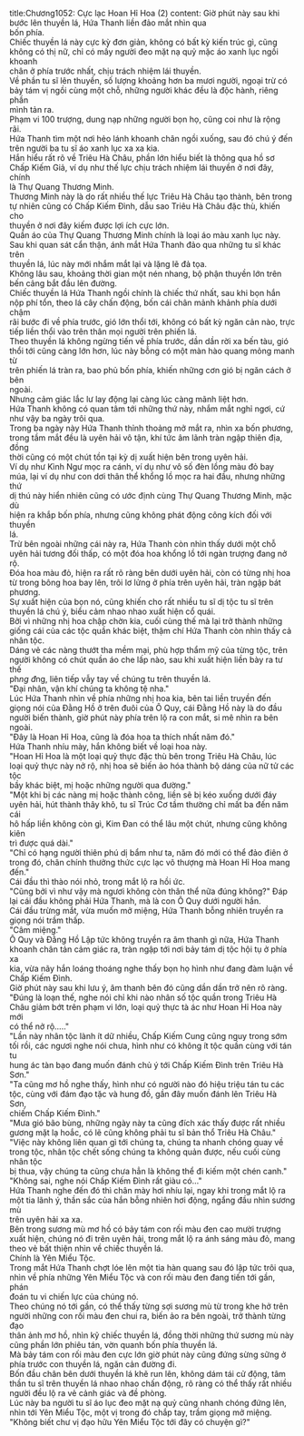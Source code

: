 title:Chương1052: Cực lạc Hoan Hỉ Hoa (2)
content:
Giờ phút này sau khi bước lên thuyền lá, Hứa Thanh liền đảo mắt nhìn qua<br>bốn phía.<br>Chiếc thuyền lá này cực kỳ đơn giản, không có bất kỳ kiến trúc gì, cũng<br>không có thị nữ, chỉ có mấy người đeo mặt nạ quỷ mặc áo xanh lục ngồi khoanh<br>chân ở phía trước nhất, chịu trách nhiệm lái thuyền.<br>Về phần tu sĩ lên thuyền, số lượng khoảng hơn ba mươi người, ngoại trừ có<br>bảy tám vị ngồi cùng một chỗ, những người khác đều là độc hành, riêng phần<br>mình tản ra.<br>Phạm vi 100 trượng, dung nạp những người bọn họ, cũng coi như là rộng<br>rãi.<br>Hứa Thanh tìm một nơi hẻo lánh khoanh chân ngồi xuống, sau đó chú ý đến<br>trên người ba tu sĩ áo xanh lục xa xa kia.<br>Hắn hiểu rất rõ về Triêu Hà Châu, phần lớn hiểu biết là thông qua hồ sơ<br>Chấp Kiếm Giả, ví dụ như thế lực chịu trách nhiệm lái thuyền ở nơi đây, chính<br>là Thự Quang Thương Minh.<br>Thương Minh này là do rất nhiều thế lực Triêu Hà Châu tạo thành, bên trong<br>tự nhiên cũng có Chấp Kiếm Đình, dẫu sao Triêu Hà Châu đặc thù, khiến cho<br>thuyền ở nơi đây kiếm được lợi ích cực lớn.<br>Quần áo của Thự Quang Thương Minh chính là loại áo màu xanh lục này.<br>Sau khi quan sát cẩn thận, ánh mắt Hứa Thanh đảo qua những tu sĩ khác trên<br>thuyền lá, lúc này mới nhắm mắt lại và lặng lẽ đả tọa.<br>Không lâu sau, khoảng thời gian một nén nhang, bộ phận thuyền lớn trên<br>bến cảng bắt đầu lên đường.<br>Chiếc thuyền lá Hứa Thanh ngồi chính là chiếc thứ nhất, sau khi bọn hắn<br>nộp phí tổn, theo lá cây chấn động, bốn cái chân mảnh khảnh phía dưới chậm<br>rãi bước đi về phía trước, gió lớn thổi tới, không có bất kỳ ngăn cản nào, trực<br>tiếp liền thổi vào trên thân mọi người trên phiến lá.<br>Theo thuyền lá không ngừng tiến về phía trước, dần dần rời xa bến tàu, gió<br>thổi tới cũng càng lớn hơn, lúc này bỗng có một màn hào quang mỏng manh từ<br>trên phiến lá tràn ra, bao phủ bốn phía, khiến những cơn gió bị ngăn cách ở bên<br>ngoài.<br>Nhưng cảm giác lắc lư lay động lại càng lúc càng mãnh liệt hơn.<br>Hứa Thanh không có quan tâm tới những thứ này, nhắm mắt nghỉ ngơi, cứ<br>như vậy ba ngày trôi qua.<br>Trong ba ngày này Hứa Thanh thỉnh thoảng mở mắt ra, nhìn xa bốn phương,<br>trong tầm mắt đều là uyên hải vô tận, khí tức âm lãnh tràn ngập thiên địa, đồng<br>thời cũng có một chút tồn tại kỳ dị xuất hiện bên trong uyên hải.<br>Ví dụ như Kình Ngư mọc ra cánh, ví dụ như vô số đèn lồng màu đỏ bay<br>múa, lại ví dụ như con dơi thân thể khổng lồ mọc ra hai đầu, nhưng những thứ<br>dị thú này hiển nhiên cũng có ước định cùng Thự Quang Thương Minh, mặc dù<br>hiện ra khắp bốn phía, nhưng cũng không phát động công kích đối với thuyền<br>lá.<br>Trừ bên ngoài những cái này ra, Hứa Thanh còn nhìn thấy dưới một chỗ<br>uyên hải tương đối thấp, có một đóa hoa khổng lồ tới ngàn trượng đang nở rộ.<br>Đóa hoa màu đỏ, hiện ra rất rõ ràng bên dưới uyên hải, còn có từng nhị hoa<br>từ trong bông hoa bay lên, trôi lơ lửng ở phía trên uyên hải, tràn ngập bát<br>phương.<br>Sự xuất hiện của bọn nó, cũng khiến cho rất nhiều tu sĩ dị tộc tu sĩ trên<br>thuyền lá chú ý, biểu cảm nhao nhao xuất hiện cổ quái.<br>Bởi vì những nhị hoa chập chờn kia, cuối cùng thế mà lại trở thành những<br>giống cái của các tộc quần khác biệt, thậm chí Hứa Thanh còn nhìn thấy cả<br>nhân tộc.<br>Dáng vẻ các nàng thướt tha mềm mại, phù hợp thẩm mỹ của từng tộc, trên<br>người không có chút quần áo che lấp nào, sau khi xuất hiện liền bày ra tư thế<br>ph*ng đ*ng, liên tiếp vẫy tay về chúng tu trên thuyền lá.<br>"Đại nhân, vận khí chúng ta không tệ nha."<br>Lúc Hứa Thanh nhìn về phía những nhị hoa kia, bên tai liền truyền đến<br>giọng nói của Đằng Hồ ở trên đuôi của Ô Quy, cái Đằng Hồ này là do đầu<br>người biến thành, giờ phút này phía trên lộ ra con mắt, si mê nhìn ra bên ngoài.<br>"Đây là Hoan Hỉ Hoa, cũng là đóa hoa ta thích nhất năm đó."<br>Hứa Thanh nhíu mày, hắn không biết về loại hoa này.<br>"Hoan Hỉ Hoa là một loại quỷ thực đặc thù bên trong Triêu Hà Châu, lúc<br>loại quỷ thực này nở rộ, nhị hoa sẽ biến ảo hóa thành bộ dáng của nữ tử các tộc<br>bầy khác biệt, mị hoặc những người qua đường."<br>"Một khi bị các nàng mị hoặc thành công, liền sẽ bị kéo xuống dưới đáy<br>uyên hải, hút thành thây khô, tu sĩ Trúc Cơ tầm thường chỉ mất ba đến năm cái<br>hô hấp liền không còn gì, Kim Đan có thể lâu một chút, nhưng cũng không kiên<br>trì được quá dài."<br>"Chỉ có hạng người thiên phú dị bẩm như ta, năm đó mới có thể đảo điên ở<br>trong đó, chân chính thưởng thức cực lạc vô thượng mà Hoan Hỉ Hoa mang<br>đến."<br>Cái đầu thì thào nói nhỏ, trong mắt lộ ra hồi ức.<br>"Cũng bởi vì như vậy mà ngươi không còn thân thể nữa đúng không?" Đáp<br>lại cái đầu không phải Hứa Thanh, mà là con Ô Quy dưới người hắn.<br>Cái đầu trừng mắt, vừa muốn mở miệng, Hứa Thanh bỗng nhiên truyền ra<br>giọng nói trầm thấp.<br>"Câm miệng."<br>Ô Quy và Đằng Hồ Lập tức không truyền ra âm thanh gì nữa, Hứa Thanh<br>khoanh chân tản cảm giác ra, tràn ngập tới nơi bảy tám dị tộc hội tụ ở phía xa<br>kia, vừa nãy hắn loáng thoáng nghe thấy bọn họ hình như đang đàm luận về<br>Chấp Kiếm Đình.<br>Giờ phút này sau khi lưu ý, âm thanh bên đó cũng dần dần trở nên rõ ràng.<br>"Đúng là loạn thế, nghe nói chỉ khi nào nhân số tộc quần trong Triêu Hà<br>Châu giảm bớt trên phạm vi lớn, loại quỷ thực tà ác như Hoan Hỉ Hoa này mới<br>có thể nở rộ....."<br>"Lần này nhân tộc lành ít dữ nhiều, Chấp Kiếm Cung cũng nguy trong sớm<br>tối rồi, các ngươi nghe nói chưa, hình như có không ít tộc quần cùng với tán tu<br>hung ác tàn bạo đang muốn đánh chủ ý tới Chấp Kiếm Đình trên Triêu Hà Sơn."<br>"Ta cũng mơ hồ nghe thấy, hình như có người nào đó hiệu triệu tán tu các<br>tộc, cùng với đám đạo tặc và hung đồ, gần đây muốn đánh lên Triêu Hà Sơn,<br>chiếm Chấp Kiếm Đình."<br>"Mưa gió bão bùng, những ngày này ta cũng đích xác thấy được rất nhiều<br>gương mặt lạ hoắc, có lẽ cũng không phải tu sĩ bản thổ Triêu Hà Châu."<br>"Việc này không liên quan gì tới chúng ta, chúng ta nhanh chóng quay về<br>trong tộc, nhân tộc chết sống chúng ta không quản được, nếu cuối cùng nhân tộc<br>bị thua, vậy chúng ta cũng chưa hẳn là không thể đi kiếm một chén canh."<br>"Không sai, nghe nói Chấp Kiếm Đình rất giàu có..."<br>Hứa Thanh nghe đến đó thì chân mày hơi nhíu lại, ngay khi trong mắt lộ ra<br>một tia lãnh ý, thần sắc của hắn bỗng nhiên hơi động, ngẩng đầu nhìn sương mù<br>trên uyên hải xa xa.<br>Bên trong sương mù mơ hồ có bảy tám con rối màu đen cao mười trượng<br>xuất hiện, chúng nó đi trên uyên hải, trong mắt lộ ra ánh sáng màu đỏ, mang<br>theo vẻ bất thiện nhìn về chiếc thuyền lá.<br>Chính là Yên Miểu Tộc.<br>Trong mắt Hứa Thanh chợt lóe lên một tia hàn quang sau đó lập tức trôi qua,<br>nhìn về phía những Yên Miểu Tộc và con rối màu đen đang tiến tới gần, phán<br>đoán tu vi chiến lực của chúng nó.<br>Theo chúng nó tới gần, có thể thấy từng sợi sương mù từ trong khe hở trên<br>người những con rối màu đen chui ra, biến ảo ra bên ngoài, trở thành từng đạo<br>thân ảnh mơ hồ, nhìn kỹ chiếc thuyền lá, đồng thời những thứ sương mù này<br>cũng phần lớn phiêu tán, vờn quanh bốn phía thuyền lá.<br>Mà bảy tám con rối màu đen cực lớn giờ phút này cũng đứng sừng sững ở<br>phía trước con thuyền lá, ngăn cản đường đi.<br>Bốn đầu chân bên dưới thuyền lá khẽ run lên, không dám tái cử động, tâm<br>thần tu sĩ trên thuyền lá nhao nhao chấn động, rõ ràng có thể thấy rất nhiều<br>người đều lộ ra vẻ cảnh giác và đề phòng.<br>Lúc này ba người tu sĩ áo lục đeo mặt nạ quỷ cũng nhanh chóng đứng lên,<br>nhìn tới Yên Miểu Tộc, một vị trong đó chắp tay, trầm giọng mở miệng.<br>"Không biết chư vị đạo hữu Yên Miểu Tộc tới đây có chuyện gì?"